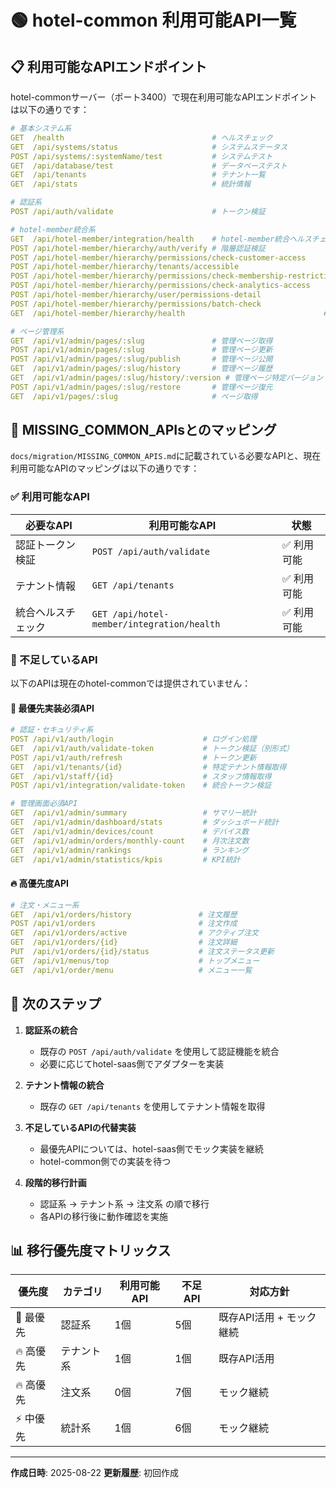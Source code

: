 # 🟢 hotel-common 利用可能API一覧

## **📋 利用可能なAPIエンドポイント**

hotel-commonサーバー（ポート3400）で現在利用可能なAPIエンドポイントは以下の通りです：

```yaml
# 基本システム系
GET  /health                                 # ヘルスチェック
GET  /api/systems/status                     # システムステータス
POST /api/systems/:systemName/test           # システムテスト
GET  /api/database/test                      # データベーステスト
GET  /api/tenants                            # テナント一覧
GET  /api/stats                              # 統計情報

# 認証系
POST /api/auth/validate                      # トークン検証

# hotel-member統合系
GET  /api/hotel-member/integration/health    # hotel-member統合ヘルスチェック
POST /api/hotel-member/hierarchy/auth/verify # 階層認証検証
POST /api/hotel-member/hierarchy/permissions/check-customer-access      # 顧客アクセス権限チェック
POST /api/hotel-member/hierarchy/tenants/accessible                    # アクセス可能テナント
POST /api/hotel-member/hierarchy/permissions/check-membership-restrictions # メンバーシップ制限チェック
POST /api/hotel-member/hierarchy/permissions/check-analytics-access     # 分析アクセス権限チェック
POST /api/hotel-member/hierarchy/user/permissions-detail               # ユーザー権限詳細
POST /api/hotel-member/hierarchy/permissions/batch-check               # 一括権限チェック
GET  /api/hotel-member/hierarchy/health                               # 階層ヘルスチェック

# ページ管理系
GET  /api/v1/admin/pages/:slug               # 管理ページ取得
POST /api/v1/admin/pages/:slug               # 管理ページ更新
POST /api/v1/admin/pages/:slug/publish       # 管理ページ公開
GET  /api/v1/admin/pages/:slug/history       # 管理ページ履歴
GET  /api/v1/admin/pages/:slug/history/:version # 管理ページ特定バージョン
POST /api/v1/admin/pages/:slug/restore       # 管理ページ復元
GET  /api/v1/pages/:slug                     # ページ取得
```

## **🔄 MISSING_COMMON_APIsとのマッピング**

`docs/migration/MISSING_COMMON_APIS.md`に記載されている必要なAPIと、現在利用可能なAPIのマッピングは以下の通りです：

### **✅ 利用可能なAPI**

| 必要なAPI | 利用可能なAPI | 状態 |
|----------|--------------|------|
| 認証トークン検証 | `POST /api/auth/validate` | ✅ 利用可能 |
| テナント情報 | `GET /api/tenants` | ✅ 利用可能 |
| 統合ヘルスチェック | `GET /api/hotel-member/integration/health` | ✅ 利用可能 |

### **🚫 不足しているAPI**

以下のAPIは現在のhotel-commonでは提供されていません：

#### **🚨 最優先実装必須API**
```yaml
# 認証・セキュリティ系
POST /api/v1/auth/login                    # ログイン処理
GET  /api/v1/auth/validate-token           # トークン検証（別形式）
POST /api/v1/auth/refresh                  # トークン更新
GET  /api/v1/tenants/{id}                  # 特定テナント情報取得
GET  /api/v1/staff/{id}                    # スタッフ情報取得
POST /api/v1/integration/validate-token    # 統合トークン検証

# 管理画面必須API
GET  /api/v1/admin/summary                 # サマリー統計
GET  /api/v1/admin/dashboard/stats         # ダッシュボード統計
GET  /api/v1/admin/devices/count           # デバイス数
GET  /api/v1/admin/orders/monthly-count    # 月次注文数
GET  /api/v1/admin/rankings                # ランキング
GET  /api/v1/admin/statistics/kpis         # KPI統計
```

#### **🔥 高優先度API**
```yaml
# 注文・メニュー系
GET  /api/v1/orders/history               # 注文履歴
POST /api/v1/orders                       # 注文作成
GET  /api/v1/orders/active                # アクティブ注文
GET  /api/v1/orders/{id}                  # 注文詳細
PUT  /api/v1/orders/{id}/status           # 注文ステータス更新
GET  /api/v1/menus/top                    # トップメニュー
GET  /api/v1/order/menu                   # メニュー一覧
```

## **🎯 次のステップ**

1. **認証系の統合**
   - 既存の `POST /api/auth/validate` を使用して認証機能を統合
   - 必要に応じてhotel-saas側でアダプターを実装

2. **テナント情報の統合**
   - 既存の `GET /api/tenants` を使用してテナント情報を取得

3. **不足しているAPIの代替実装**
   - 最優先APIについては、hotel-saas側でモック実装を継続
   - hotel-common側での実装を待つ

4. **段階的移行計画**
   - 認証系 → テナント系 → 注文系 の順で移行
   - 各APIの移行後に動作確認を実施

## **📊 移行優先度マトリックス**

| 優先度 | カテゴリ | 利用可能API | 不足API | 対応方針 |
|--------|----------|------------|---------|----------|
| 🚨 最優先 | 認証系 | 1個 | 5個 | 既存API活用 + モック継続 |
| 🔥 高優先 | テナント系 | 1個 | 1個 | 既存API活用 |
| 🔥 高優先 | 注文系 | 0個 | 7個 | モック継続 |
| ⚡ 中優先 | 統計系 | 1個 | 6個 | モック継続 |

---
**作成日時**: 2025-08-22
**更新履歴**: 初回作成
